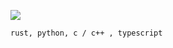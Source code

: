 <!---
![](https://komarev.com/ghpvc/?username=cs50victor&color=0D1116&style=plastic&label=profile_views) 
-->

![](https://img.shields.io/github/stars/cs50victor?affiliations=OWNER&style=plastic&label=project_stars&color=0D1116)

`rust, python, c / c++ , typescript`

